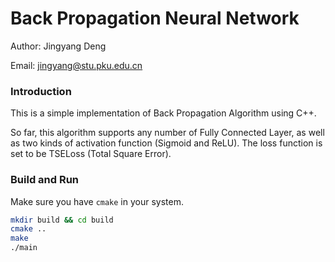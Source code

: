 # Back Propagation Neural Network

Author: Jingyang Deng

Email: jingyang@stu.pku.edu.cn

### Introduction

This is a simple implementation of Back Propagation Algorithm using C++.

So far, this algorithm supports any number of Fully Connected Layer, as well as two kinds of activation function
(Sigmoid and ReLU). The loss function is set to be TSELoss (Total Square Error).

### Build and Run
Make sure you have `cmake` in your system.

```sh
mkdir build && cd build
cmake ..
make
./main
```
